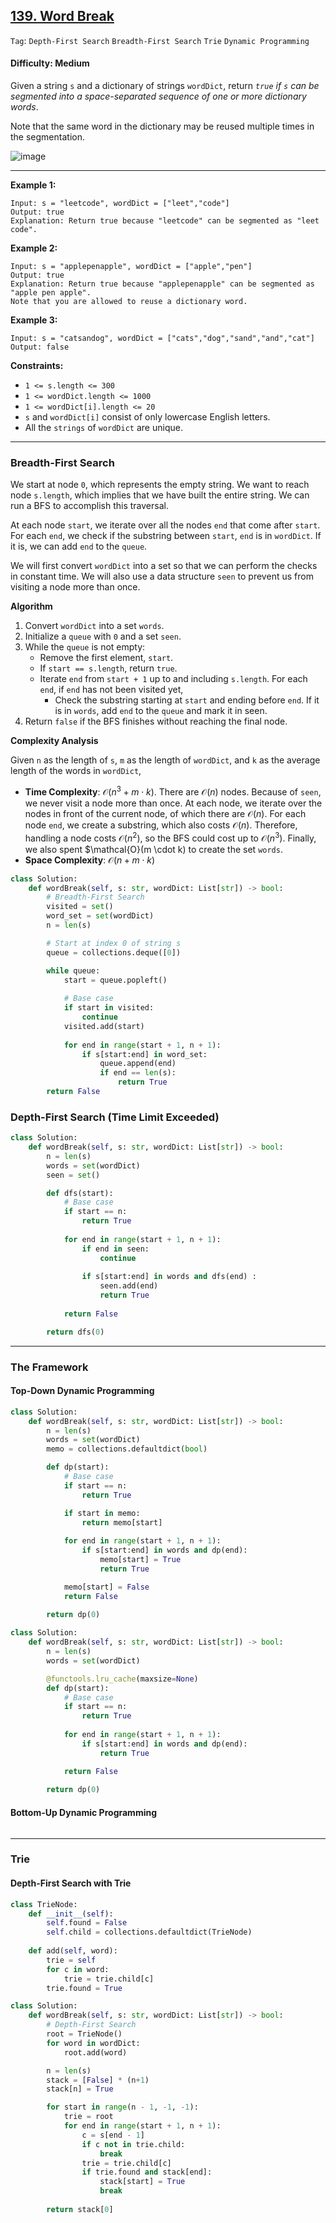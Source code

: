 ## [139. Word Break](https://leetcode.com/problems/word-break)

```Tag```: ```Depth-First Search``` ```Breadth-First Search``` ```Trie``` ```Dynamic Programming```

#### Difficulty: Medium

Given a string ```s``` and a dictionary of strings ```wordDict```, return _```true``` if ```s``` can be segmented into a space-separated sequence of one or more dictionary words_.

Note that the same word in the dictionary may be reused multiple times in the segmentation.

![image](https://github.com/quananhle/Python/assets/35042430/e13855c8-e6ea-474c-a4f2-58dd96987b72)

---

__Example 1:__
```
Input: s = "leetcode", wordDict = ["leet","code"]
Output: true
Explanation: Return true because "leetcode" can be segmented as "leet code".
```

__Example 2:__
```
Input: s = "applepenapple", wordDict = ["apple","pen"]
Output: true
Explanation: Return true because "applepenapple" can be segmented as "apple pen apple".
Note that you are allowed to reuse a dictionary word.
```

__Example 3:__
```
Input: s = "catsandog", wordDict = ["cats","dog","sand","and","cat"]
Output: false
```

__Constraints:__

- ```1 <= s.length <= 300```
- ```1 <= wordDict.length <= 1000```
- ```1 <= wordDict[i].length <= 20```
- ```s``` and ```wordDict[i]``` consist of only lowercase English letters.
- All the ```strings``` of ```wordDict``` are unique.

---

### Breadth-First Search

We start at node ```0```, which represents the empty string. We want to reach node ```s.length```, which implies that we have built the entire string. We can run a BFS to accomplish this traversal.

At each node ```start```, we iterate over all the nodes ```end``` that come after ```start```. For each ```end```, we check if the substring between ```start```, ```end``` is in ```wordDict```. If it is, we can add ```end``` to the ```queue```.

We will first convert ```wordDict``` into a set so that we can perform the checks in constant time. We will also use a data structure ```seen``` to prevent us from visiting a node more than once.

__Algorithm__

1. Convert ```wordDict``` into a set ```words```.
2. Initialize a ```queue``` with ```0``` and a set ```seen```.
3. While the ```queue``` is not empty:
    - Remove the first element, ```start```.
    - If ```start == s.length```, return ```true```.
    - Iterate ```end``` from ```start + 1``` up to and including ```s.length```. For each ```end```, if ```end``` has not been visited yet,
        - Check the substring starting at ```start``` and ending before ```end```. If it is in ```words```, add ```end``` to the ```queue``` and mark it in seen.
4. Return ```false``` if the BFS finishes without reaching the final node.

__Complexity Analysis__

Given ```n``` as the length of ```s```, ```m``` as the length of ```wordDict```, and ```k``` as the average length of the words in ```wordDict```,

- __Time Complexity__: $\mathcal{O}(n^3 + m \cdot k)$. There are $\mathcal{O}(n)$ nodes. Because of ```seen```, we never visit a node more than once. At each node, we iterate over the nodes in front of the current node, of which there are $\mathcal{O}(n)$. For each node ```end```, we create a substring, which also costs $\mathcal{O}(n)$. Therefore, handling a node costs $\mathcal{O}(n^2)$, so the BFS could cost up to $\mathcal{O}(n^3)$. Finally, we also spent $\mathcal{O}(m \cdot k) to create the set ```words```.
- __Space Complexity__: $\mathcal{O}(n + m \cdot k)$

```Python
class Solution:
    def wordBreak(self, s: str, wordDict: List[str]) -> bool:
        # Breadth-First Search
        visited = set()
        word_set = set(wordDict)
        n = len(s)

        # Start at index 0 of string s
        queue = collections.deque([0])

        while queue:
            start = queue.popleft()
            
            # Base case
            if start in visited:
                continue
            visited.add(start)
            
            for end in range(start + 1, n + 1):
                if s[start:end] in word_set:
                    queue.append(end)
                    if end == len(s):
                        return True
        return False
```

### Depth-First Search (Time Limit Exceeded)

```Python
class Solution:
    def wordBreak(self, s: str, wordDict: List[str]) -> bool:
        n = len(s)
        words = set(wordDict)
        seen = set()

        def dfs(start):
            # Base case
            if start == n:
                return True
            
            for end in range(start + 1, n + 1):
                if end in seen:
                    continue
                
                if s[start:end] in words and dfs(end) :
                    seen.add(end)
                    return True
            
            return False

        return dfs(0)
```

---

### The Framework

#### Top-Down Dynamic Programming

```Python
class Solution:
    def wordBreak(self, s: str, wordDict: List[str]) -> bool:
        n = len(s)
        words = set(wordDict)
        memo = collections.defaultdict(bool)

        def dp(start):
            # Base case
            if start == n:
                return True

            if start in memo:
                return memo[start]
            
            for end in range(start + 1, n + 1):
                if s[start:end] in words and dp(end):
                    memo[start] = True
                    return True

            memo[start] = False
            return False
        
        return dp(0)
```

```Python
class Solution:
    def wordBreak(self, s: str, wordDict: List[str]) -> bool:
        n = len(s)
        words = set(wordDict)

        @functools.lru_cache(maxsize=None)
        def dp(start):
            # Base case
            if start == n:
                return True
            
            for end in range(start + 1, n + 1):
                if s[start:end] in words and dp(end):
                    return True

            return False
        
        return dp(0)
```

#### Bottom-Up Dynamic Programming

```Python

```

---

### Trie

#### Depth-First Search with Trie

```Python
class TrieNode:
    def __init__(self):
        self.found = False
        self.child = collections.defaultdict(TrieNode)
    
    def add(self, word):
        trie = self
        for c in word:
            trie = trie.child[c]
        trie.found = True

class Solution:
    def wordBreak(self, s: str, wordDict: List[str]) -> bool:
        # Depth-First Search
        root = TrieNode()
        for word in wordDict:
            root.add(word)

        n = len(s)
        stack = [False] * (n+1)
        stack[n] = True

        for start in range(n - 1, -1, -1):
            trie = root
            for end in range(start + 1, n + 1):
                c = s[end - 1]
                if c not in trie.child: 
                    break
                trie = trie.child[c]
                if trie.found and stack[end]:
                    stack[start] = True
                    break
        
        return stack[0]
```

